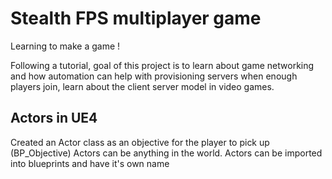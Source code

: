 # Stealth FPS multiplayer game
Learning to make a game !

Following a tutorial, goal of this project is to learn about game networking and how automation can help with provisioning servers when enough players join, learn about the client server model in video games. 

## Actors in UE4
Created an Actor class as an objective for the player to pick up (BP_Objective)
Actors can be anything in the world.
Actors can be imported into blueprints and have it's own name
